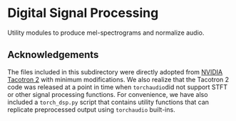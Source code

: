 # Digital Signal Processing

Utility modules to produce mel-spectrograms and normalize audio.

## Acknowledgements

The files included in this subdirectory were directly adopted from [NVIDIA Tacotron 2](https://github.com/NVIDIA/tacotron2) with minimum modifications. We also realize that the Tacotron 2 code was released at a point in time when `torchaudio`did not support STFT or other signal processing functions. For convenience, we have also included a `torch_dsp.py` script that contains utility functions that can replicate preprocessed output using `torchaudio` built-ins.
